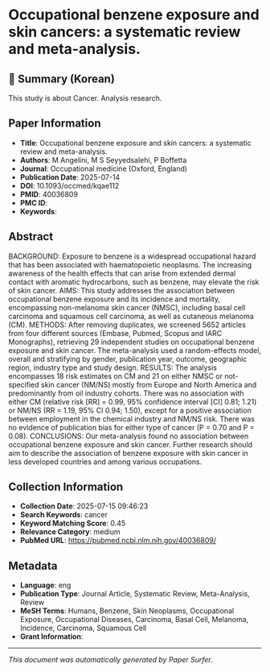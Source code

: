 # Occupational benzene exposure and skin cancers: a systematic review and meta-analysis.

## 📝 Summary (Korean)
This study is about Cancer. Analysis research.

## Paper Information
- **Title**: Occupational benzene exposure and skin cancers: a systematic review and meta-analysis.
- **Authors**: M Angelini, M S Seyyedsalehi, P Boffetta
- **Journal**: Occupational medicine (Oxford, England)
- **Publication Date**: 2025-07-14
- **DOI**: 10.1093/occmed/kqae112
- **PMID**: 40036809
- **PMC ID**: 
- **Keywords**: 

## Abstract
BACKGROUND: Exposure to benzene is a widespread occupational hazard that has been associated with haematopoietic neoplasms. The increasing awareness of the health effects that can arise from extended dermal contact with aromatic hydrocarbons, such as benzene, may elevate the risk of skin cancer. AIMS: This study addresses the association between occupational benzene exposure and its incidence and mortality, encompassing non-melanoma skin cancer (NMSC), including basal cell carcinoma and squamous cell carcinoma, as well as cutaneous melanoma (CM). METHODS: After removing duplicates, we screened 5652 articles from four different sources (Embase, Pubmed, Scopus and IARC Monographs), retrieving 29 independent studies on occupational benzene exposure and skin cancer. The meta-analysis used a random-effects model, overall and stratifying by gender, publication year, outcome, geographic region, industry type and study design. RESULTS: The analysis encompasses 18 risk estimates on CM and 21 on either NMSC or not-specified skin cancer (NM/NS) mostly from Europe and North America and predominantly from oil industry cohorts. There was no association with either CM (relative risk [RR] = 0.99, 95% confidence interval [CI] 0.81; 1.21) or NM/NS (RR = 1.19, 95% CI 0.94; 1.50), except for a positive association between employment in the chemical industry and NM/NS risk. There was no evidence of publication bias for either type of cancer (P = 0.70 and P = 0.08). CONCLUSIONS: Our meta-analysis found no association between occupational benzene exposure and skin cancer. Further research should aim to describe the association of benzene exposure with skin cancer in less developed countries and among various occupations.

## Collection Information
- **Collection Date**: 2025-07-15 09:46:23
- **Search Keywords**: cancer
- **Keyword Matching Score**: 0.45
- **Relevance Category**: medium
- **PubMed URL**: https://pubmed.ncbi.nlm.nih.gov/40036809/

## Metadata
- **Language**: eng
- **Publication Type**: Journal Article, Systematic Review, Meta-Analysis, Review
- **MeSH Terms**: Humans, Benzene, Skin Neoplasms, Occupational Exposure, Occupational Diseases, Carcinoma, Basal Cell, Melanoma, Incidence, Carcinoma, Squamous Cell
- **Grant Information**: 

---
*This document was automatically generated by Paper Surfer.*
